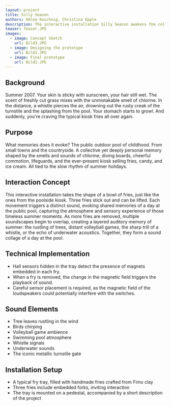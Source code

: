 ```yaml
---
layout: project
title: Silly Season
authors: Héléa Kuschnig, Christina Epple
description: The interactive installation Silly Season awakens the collective memory of a visit to the public pool. Lifting the fries triggers sound that, together with the design, evoke nostalgic memories of kiosk fries and carefree summer days.
teaser: Teaser.JPG
images:
  - image: Concept Sketch
    url: Bild3.JPG
  - image: Designing the prototype
    url: Bild1.JPG
  - image: Final prototype
    url: Bild2.JPG
---
```


## Background

Summer 2007. Your skin is sticky with sunscreen, your hair still wet. The scent of freshly cut grass mixes with the unmistakable smell of chlorine. In the distance, a whistle pierces the air, drowning out the rusty creak of the turnstile and the splashing from the pool. Your stomach starts to growl. And suddenly, you're craving the typical kiosk fries all over again.

## Purpose

What memories does it evoke? The public outdoor pool of childhood. From small towns and the countryside. A collective yet deeply personal memory shaped by the smells and sounds of chlorine, diving boards, cheerful commotion, lifeguards, and the ever-present kiosk selling fries, candy, and ice cream. All tied to the slow rhythm of summer holidays.

## Interaction Concept

This interactive installation takes the shape of a bowl of fries, just like the ones from the poolside kiosk. Three fries stick out and can be lifted. Each movement triggers a distinct sound, evoking shared memories of a day at the public pool, capturing the atmosphere and sensory experience of those timeless summer moments. As more fries are removed, multiple soundscapes begin to overlap, creating a layered auditory memory of summer: the rustling of trees, distant volleyball games, the sharp trill of a whistle, or the echo of underwater acoustics. Together, they form a sound collage of a day at the pool.

## Technical Implementation

- Hall sensors hidden in the tray detect the presence of magnets embedded in each fry.
- When a fry is removed, the change in the magnetic field triggers the playback of sound.
- Careful sensor placement is required, as the magnetic field of the loudspeakers could potentially interfere with the switches.

## Sound Elements

- Tree leaves rustling in the wind
- Birds chirping
- Volleyball game ambience
- Swimming pool atmosphere
- Whistle signals
- Underwater sounds
- The iconic metallic turnstile gate

## Installation Setup

- A typical fry tray, filled with handmade fries crafted from Fimo clay
- Three fries include embedded forks, inviting interaction
- The tray is mounted on a pedestal, accompanied by a short description of the project